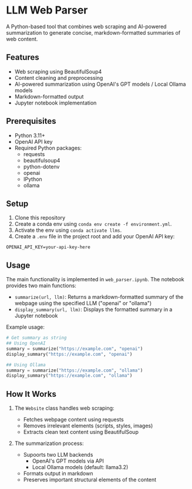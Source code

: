 # LLM Web Parser

A Python-based tool that combines web scraping and AI-powered summarization to generate concise, markdown-formatted summaries of web content.

## Features

- Web scraping using BeautifulSoup4
- Content cleaning and preprocessing
- AI-powered summarization using OpenAI's GPT models / Local Ollama models
- Markdown-formatted output
- Jupyter notebook implementation

## Prerequisites

- Python 3.11+
- OpenAI API key
- Required Python packages:
  - requests
  - beautifulsoup4
  - python-dotenv
  - openai
  - IPython
  - ollama

## Setup

1. Clone this repository
2. Create a conda env using `conda env create -f environment.yml`.
3. Activate the env using `conda activate llms`.
4. Create a `.env` file in the project root and add your OpenAI API key:
```
OPENAI_API_KEY=your-api-key-here
```

## Usage

The main functionality is implemented in `web_parser.ipynb`. The notebook provides two main functions:

- `summarize(url, llm)`: Returns a markdown-formatted summary of the webpage using the specified LLM ("openai" or "ollama")
- `display_summary(url, llm)`: Displays the formatted summary in a Jupyter notebook

Example usage:
```python
# Get summary as string
## Using OpenAI
summary = summarize("https://example.com", "openai")
display_summary("https://example.com", "openai")

## Using Ollama
summary = summarize("https://example.com", "ollama")
display_summary("https://example.com", "ollama")
```

## How It Works

1. The `Website` class handles web scraping:
   - Fetches webpage content using requests
   - Removes irrelevant elements (scripts, styles, images)
   - Extracts clean text content using BeautifulSoup

2. The summarization process:
   - Supoorts two LLM backends
     - OpenAI's GPT models via API
     - Local Ollama models (default: llama3.2)
   - Formats output in markdown
   - Preserves important structural elements of the content

